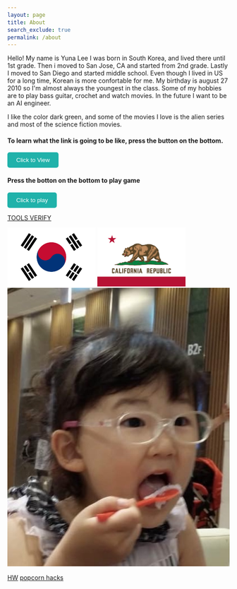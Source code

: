 ```yaml
---
layout: page
title: About
search_exclude: true
permalink: /about
---
```


Hello! 
My name is Yuna Lee 
I was born in South Korea, and lived there until 1st grade. Then i moved to San Jose, CA and started from 2nd grade. Lastly I moved to San Diego and started middle school. Even though I lived in US for a long time, Korean is more confortable for me. My birthday is august 27 2010 so I'm almost always the youngest in the class. Some of my hobbies are to play bass guitar, crochet and watch movies. In the future I want to be an AI engineer. 

I like the color dark green, and some of the movies I love is the alien series and most of the science fiction movies. 

#### To learn what the link is going to be like, press the button on the bottom.

<a href="https://yuna599.github.io/Lucky-Charms/blogs/" style="text-decoration: none;">
    <button style="background-color: #20B2AA; color: white; padding: 10px 20px; border: none; border-radius: 5px; cursor: pointer;">
        Click to View
    </button>

#### Press the botton on the bottom to play game

<a href="https://yuna599.github.io/Lucky-Charms/simplegame/" style="text-decoration: none;">
    <button style="background-color: #20B2AA; color: white; padding: 10px 20px; border: none; border-radius: 5px; cursor: pointer;">
        Click to play
    </button>

[TOOLS VERIFY](https://yuna599.github.io/Lucky-Charms/devops/tools/verify)

<img alt="Please Work" src="navigation/images/notebooks/korean-flag.jpg" style="width:200px; height:auto;"> <img alt="Please Work" src="navigation/images/notebooks/Flag_of_California.svg.png" style="width:200px; height:auto;">
![alt text](images/notebooks/IMG_4597.jpeg)


[HW](../_notebooks/CSSE/Lessons/Iteration/2025-01-07-iterations_hw.ipynb)
[popcorn hacks](../_notebooks/CSSE/Lessons/Iteration/2025-01-07-iterations_popcorn_hacks.ipynb)